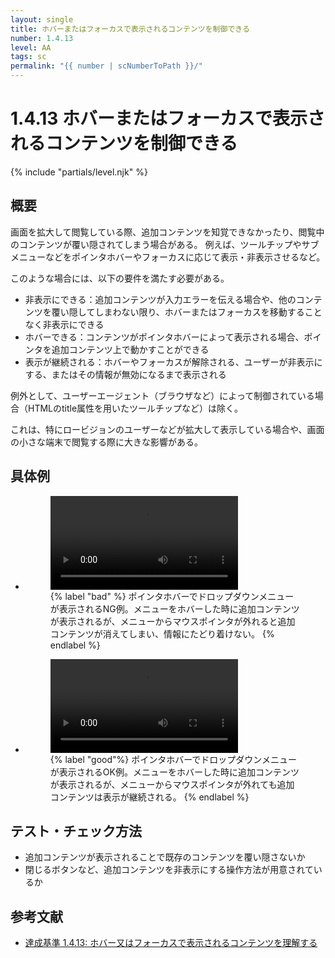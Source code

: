 ```yaml
---
layout: single
title: ホバーまたはフォーカスで表示されるコンテンツを制御できる
number: 1.4.13
level: AA
tags: sc
permalink: "{{ number | scNumberToPath }}/"
---
```


# 1.4.13 ホバーまたはフォーカスで表示されるコンテンツを制御できる

{% include "partials/level.njk" %}

## 概要

画面を拡大して閲覧している際、追加コンテンツを知覚できなかったり、閲覧中のコンテンツが覆い隠されてしまう場合がある。
例えば、ツールチップやサブメニューなどをポインタホバーやフォーカスに応じて表示・非表示させるなど。

このような場合には、以下の要件を満たす必要がある。

- 非表示にできる：追加コンテンツが入力エラーを伝える場合や、他のコンテンツを覆い隠してしまわない限り、ホバーまたはフォーカスを移動することなく非表示にできる
- ホバーできる：コンテンツがポインタホバーによって表示される場合、ポインタを追加コンテンツ上で動かすことができる
- 表示が継続される：ホバーやフォーカスが解除される、ユーザーが非表示にする、またはその情報が無効になるまで表示される

例外として、ユーザーエージェント（ブラウザなど）によって制御されている場合（HTMLのtitle属性を用いたツールチップなど）は除く。

これは、特にロービジョンのユーザーなどが拡大して表示している場合や、画面の小さな端末で閲覧する際に大きな影響がある。

## 具体例
<ul class="Figurelist">
<li>
<figure>
<video controls>
<source src="/img/1/4/13/1.4.13_NG.mp4">
</video>
<figcaption>
{% label "bad" %}
ポインタホバーでドロップダウンメニューが表示されるNG例。メニューをホバーした時に追加コンテンツが表示されるが、メニューからマウスポインタが外れると追加コンテンツが消えてしまい、情報にたどり着けない。
{% endlabel %}
</figcaption>
</figure>
</li>
<li>
<figure>
<video controls>
<source src="/img/1/4/13/1.4.13_OK.mp4">
</video>
<figcaption>
{% label "good"%}
ポインタホバーでドロップダウンメニューが表示されるOK例。メニューをホバーした時に追加コンテンツが表示されるが、メニューからマウスポインタが外れても追加コンテンツは表示が継続される。
{% endlabel %}
</figcaption>
</figure>
</li>
</ul>

## テスト・チェック方法

- 追加コンテンツが表示されることで既存のコンテンツを覆い隠さないか
- 閉じるボタンなど、追加コンテンツを非表示にする操作方法が用意されているか

## 参考文献

- [達成基準 1.4.13: ホバー又はフォーカスで表示されるコンテンツを理解する](https://waic.jp/docs/WCAG21/Understanding/content-on-hover-or-focus.html)
